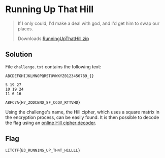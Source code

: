 # Running Up That Hill
> If I only could, I'd make a deal with god, and I'd get him to swap our places.
> 
> Downloads
> [RunningUpThatHill.zip](https://drive.google.com/uc?export=download&id=17IAxOBN1G5POQ9wwZ4rpd0hY_ayfCJFi)

## Solution
File `challenge.txt` contains the following text:
```
ABCDEFGHIJKLMNOPQRSTUVWXYZ0123456789_{}

5 19 27
10 19 24
11 6 16

A8FC7A{H7_ZODCEND_8F_CCQV_RTTVHD}
```
Using the challenge's name, the Hill cipher, which uses a square matrix in the encryption process, can be easily found. It is then possible to decode the flag using an [online Hill cipher decoder](https://www.dcode.fr/hill-cipher).

## Flag
`LITCTF{B3_RUNN1NG_UP_TH4T_H1LLLL}`
